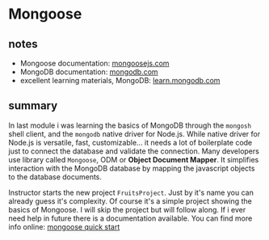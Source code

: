 # Mongoose

## notes

- Mongoose documentation: [mongoosejs.com](https://mongoosejs.com/)
- MongoDB documentation: [mongodb.com](https://www.mongodb.com/docs/)
- excellent learning materials, MongoDB: [learn.mongodb.com](https://learn.mongodb.com/)

## summary

In last module i was learning the basics of MongoDB through the `mongosh` shell client, and the `mongodb` native driver for Node.js. While native driver for Node.js is versatile, fast, customizable... it needs a lot of boilerplate code just to connect the database and validate the connection. Many developers use library called `Mongoose`, ODM or **Object Document Mapper**. It simplifies interaction with the MongoDB database by mapping the javascript objects to the database documents.

Instructor starts the new project `FruitsProject`. Just by it's name you can already guess it's complexity. Of course it's a simple project showing the basics of Mongoose. I will skip the project but will follow along. If i ever need help in future there is a documentation available. You can find more info online: [mongoose quick start](https://mongoosejs.com/docs/index.html)
